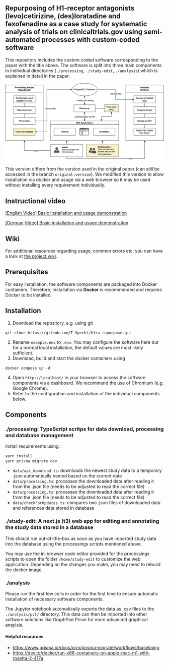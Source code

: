 ## Repurposing of H1-receptor antagonists (levo)cetirizine, (des)loratadine and fexofenadine as a case study for systematic analysis of trials on clinicaltrials.gov using semi-automated processes with custom-coded software

This repository includes the custom coded software corresponding to the paper with the title above. The software is split into three main components in individual directories (`./processing`, `./study-edit`, `./analysis`) which is explained in detail in the paper.

![Overview of sotfware components and composition](./overview.png)

This version differs from the version used in the original paper (can still be accessed in the branch `original-version`). We modified this version to allow installation via docker and usage via a web browser so it may be used without installing every requirement individually.

## Instructional video

[[English Video] Basic installation and usage demonstration](https://youtu.be/IGoJE59g190)


[[German Video] Basic installation and usage demonstration](https://youtu.be/_msVKMROs80)

## Wiki

For additional resources regarding usage, common errors etc. you can have a look at [the project wiki](https://github.com/T-Specht/h1ra-repurpose/wiki).

## Prerequisites

For easy installation, the software components are packaged into Docker containers. Therefore, installation via **Docker** is recommended and requires Docker to be installed.

## Installation

1. Download the repository, e.g. using git

```
git clone https://github.com/T-Specht/h1ra-repurpose.git
```

2. Rename `example.env` to `.env`. You may configure the software here but for a normal local installation, the default values are most likely sufficient.
3. Download, build and start the docker containers using
```
docker compose up -d
```
4. Open `http://localhost/` in your browser to access the software components via a dashboard. We recommend the use of Chromium (e.g. Google Chrome).
5. Refer to the configuration and installation of the individual components below.

## Components

### ./processing: TypeScript scritps for data download, processing and database management

Install requirements using:
```
yarn install
yarn prisma migrate dev
```

- `data/api_download.ts`: downloads the newest study data to a temporary .json automatically named based on the current date
- `data/processing.ts`: processes the downloaded data after reading it from the .json file (needs to be adjusted to read the correct file)
- `data/processing.ts`: processes the downloaded data after reading it from the .json file (needs to be adjusted to read the correct file)
- `data/checkForUpdates.ts`: compares two .json files of downloaded data and references data stored in database

### ./study-edit: A next.js (t3) web app for editing and annotating the study data stored in a database

This should run out-of-the-box as soon as you have imported study data into the database using the processings scripts mentioned above. 

You may use the in-browser code editor provided for the processings scripts to open the folder `/home/study-edit` to customize the web application. Depending on the changes you make, you may need to rebuild the docker image.

### ./analysis

Please run the first few cells in order for the first time to ensure automatic installation of necessary software components.

The Jupyter notebook automatically exports the data as .csv files to the `./analysis/pvt/` directory. This data can then be imported into other software solutions like GraphPad Prism for more advanced graphical anaylsis.


#### Helpful resources

- https://www.prisma.io/docs/orm/prisma-migrate/workflows/baselining
- https://dev.to/docker/run-x86-containers-on-apple-mac-m1-with-rosetta-2-417a
